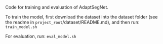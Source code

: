 Code for training and evaluation of AdaptSegNet.

To train the model, first download the dataset into the dataset folder (see the readme in `project_root`/dataset/README.md), and then run:
`train_model.sh`

For evaluation, run:
`eval_model.sh`
